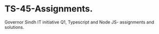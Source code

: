 # TS-45-Assignments.
Governor Sindh IT initiative Q1, Typescript and Node JS- assignments and solutions. 
